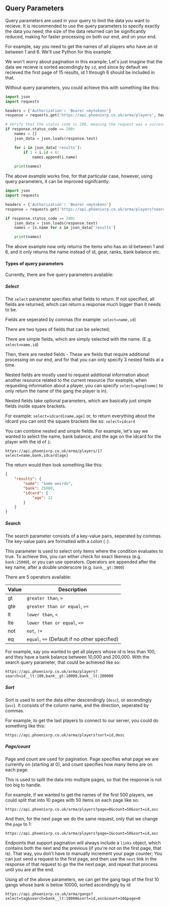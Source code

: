 
## Query Parameters

Query parameters are used in your query to limit the data you want to recieve. It is recommended to use the query parameters to specify exactly the data you need; the size of the data returned can be significantly reduced, making for faster processing on both our end, and on your end.

For example, say you need to get the names of all players who have an id between 1 and 6. We'll use Python for this example.

We won't worry about pagination in this example; Let's just imagine that the data we recieve is sorted ascendingly by `id`, and since by default we recieved the first page of 15 results, id 1 through 6 should be included in that.

Without query parameters, you could achieve this with something like this:
```python
import json
import requests

headers = {'Authorization': 'Bearer <mytoken>'}
response = requests.get('https://api.phoenixrp.co.uk/arma/players', headers=headers)

# Verify that the status code is 200, meaning the request was a success
if response.status_code == 200:
    names = []
    json_data = json.loads(response.text)

    for i in json_data['results']:
        if 1 < i.id < 6:
            names.append(i.name)
    
    print(names)

```

The above example works fine, for that particular case, however, using query parameters, it can be improved signifcantly:
```python
import json
import requests

headers = {'Authorization': 'Bearer <mytoken>'}
response = requests.get('https://api.phoenixrp.co.uk/arma/players?search=id__gt:1,id__lt:6&select=name', headers=headers)

if response.status_code == 200:
    json_data = json.loads(response.text)
    names = [x.name for x in json_data['results']

    print(names)

```

The above example now only returns the items who has an id between 1 and 6, and it only returns the name instead of id, gear, ranks, bank balance etc.

#### Types of query parameters

Currently, there are five query parameters available: 

##### Select

The `select` parameter specifies what fields to return. If not specified, all fields are returned, which can return a response much bigger than it needs to be.

Fields are seperated by commas (for example: `select=name,id`)

There are two types of fields that can be selected; 

There are simple fields, which are simply selected with the name. (E.g. `select=name,id`)

Then, there are nested fields - These are fields that require additional processing on our end, and for that you can only specify 3 nested fields at a time. 

Nested fields are mostly used to request additional information about another resource related to the current resource (for example, when requesting information about a player, you can specify `select=gang[name]` to only return the name of the gang the player is in).

Nested fields take optional parameters, which are basically just simple fields inside square brackets.

For example: `select=idcard[name,age]` or, to return everything about the idcard you can omit the square brackets like so: `select=idcard`

You can combine nested and simple fields. For example, let's say we wanted to select the name, bank balance, and the age on the idcard for the player with the id of `1`:

```
https://api.phoenixrp.co.uk/arma/players/1?select=name,bank,idcard[age]
```

The return would then look something like this:
```json
{
    "results": {
        "name": "Some weirdo",
        "bank": 25000,
        "idcard": {
            "age": 12
        }
    }
}
```

##### Search

The search parameter consists of a key-value pairs, seperated by commas.
The key-value pairs are formatted with a colon (`:`).

This parameter is used to select only items where the condition evaluates to true.
To achieve this, you can either check for exact likeness (e.g. `bank:25000`), or you can use operators.
Operators are appended after the key name, after a double underscore (e.g. `bank__gt:3000`)

There are 5 operators available:

| Value | Description |
| ----- | ----------- |
| gt | `greater than`, `>` |
| gte | `greater than or equal`, `>=` |
| lt | `lower than`, `<` |
| lte | `lower than or equal`, `<=` |
| not | `not`, `!=` |
| eq | `equal`, `==` (Default if no other specified) |

For example, say you wanted to get all players whose id is less than 100, and they have a bank balance between 10,000 and 200,000. With the search query parameter, that could be achieved like so:
```
https://api.phoenixrp.co.uk/arma/players?search=id__lt:100,bank__gt:10000,bank__lt:200000
```

##### Sort

Sort is used to sort the data either descendingly (`desc`), or ascendingly (`asc`).
It consists of the column name, and the direction, seperated by commas.

For example, to get the last players to connect to our server, you could do something like this:
```
https://api.phoenixrp.co.uk/arma/players?sort=id,desc
```

##### Page/count

Page and count are used for pagination. Page specifies what page we are currently on (starting at 0),
and count specifies how many items are on each page.

This is used to split the data into multiple pages, so that the response is not too big to handle.

For example, if we wanted to get the names of the first 500 players, we could split that into 10 pages with 50 items on each page like so:
```
https://api.phoenixrp.co.uk/arma/players?page=0&count=50&sort=id,asc
```

And then, for the next page we do the same request, only that we change the `page` to 1:
```
https://api.phoenixrp.co.uk/arma/players?page=1&count=50&sort=id,asc
```

Endpoints that support pagination will always include a `links` object, which contains both the next and the previous (if you're not on the first page, that is). That way, you don't have to manually increment your page counter; You can just send a request to the first page, and then use the `next` link in the response of that request to go the the next page, and repeat that process until you are at the end.


Using all of the above parameters, we can get the gang tags of the first 10 gangs whose bank is below 10000, sorted ascendingly by id
```
https://api.phoenixrp.co.uk/arma/gangs?select=tag&search=bank__lt:10000&sort=id,asc&count=10&page=0
```